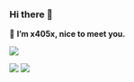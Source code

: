 ### Hi there 👋

🌱 **I’m x405x, nice to meet you.**
  
![](https://skillicons.dev/icons?i=c,cpp,md,latex,bash,cmake,qt,vim,github,git,linux,aws)

![](https://github-readme-stats-one-bice.vercel.app/api?username=x405x&count_private=true&show_icons=true&include_all_commits=true&role=OWNER,ORGANIZATION_MEMBER,COLLABORATOR)
![](https://github-readme-stats-one-bice.vercel.app/api/top-langs/?username=x405x&langs_count=3&role=OWNER,COLLABORATOR,ORGANIZATION_MEMBER)
